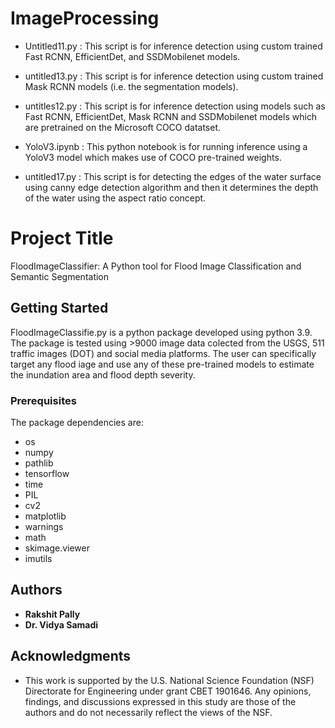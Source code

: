 # ImageProcessing
- Untitled11.py : This script is for inference detection using custom trained Fast RCNN, EfficientDet, and SSDMobilenet models.

- untitled13.py : This script is for inference detection using custom trained Mask RCNN models (i.e. the segmentation models).

- untitles12.py : This script is for inference detection using models such as Fast RCNN, EfficientDet, Mask RCNN and SSDMobilenet models which are pretrained on the Microsoft COCO datatset.

- YoloV3.ipynb : This python notebook is for running inference using a YoloV3 model which makes use of COCO pre-trained weights.  

- untitled17.py : This script is for detecting the edges of the water surface using canny edge detection algorithm and then it determines the depth of the water using the aspect ratio concept. 

# Project Title
FloodImageClassifier: A Python tool for Flood Image Classification and Semantic Segmentation

## Getting Started
FloodImageClassifie.py is a python package developed using python 3.9. The package is tested using >9000 image data colected from the USGS, 511 traffic images (DOT) and social media platforms. The user can specifically target any flood iage and use any of these pre-trained models to estimate the inundation area and flood depth severity. 

### Prerequisites 

The package dependencies are:            
*  os
*  numpy
*  pathlib
*  tensorflow
*  time
*  PIL
*  cv2
*  matplotlib
*  warnings
*  math
*  skimage.viewer
*  imutils

## Authors


* **Rakshit Pally** 
* **Dr. Vidya Samadi** 


## Acknowledgments

* This work is supported by the U.S. National Science Foundation (NSF) Directorate for Engineering under grant CBET 1901646. Any opinions, findings, and discussions expressed in this study are those of the authors and do not necessarily reflect the views of the NSF. 

